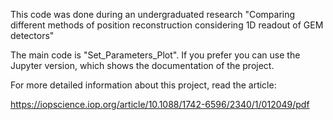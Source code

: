 This code was done during an undergraduated research "Comparing different methods of position
reconstruction considering 1D readout of GEM detectors"

The main code is "Set_Parameters_Plot". If you prefer you can use the Jupyter version, which shows the documentation of the project.

For more detailed information about this project, read the article:

https://iopscience.iop.org/article/10.1088/1742-6596/2340/1/012049/pdf
